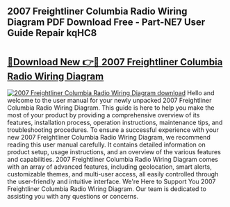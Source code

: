## 2007 Freightliner Columbia Radio Wiring Diagram PDF Download Free - Part-NE7 User Guide Repair kqHC8

# <h2><a href="http://dfjbs6i.blite.top/?on=2007+Freightliner+Columbia+Radio+Wiring+Diagram">🔗Download New 👉🔴 2007 Freightliner Columbia Radio Wiring Diagram</a></h2>

[![2007 Freightliner Columbia Radio Wiring Diagram download](https://i.imgur.com/lujVjoI.png)](http://dfjbs6i.blite.top/?on=2007+Freightliner+Columbia+Radio+Wiring+Diagram)
Hello and welcome to the user manual for your newly unpacked 2007 Freightliner Columbia Radio Wiring Diagram. This guide is here to help you make the most of your product by providing a comprehensive overview of its features, installation process, operation instructions, maintenance tips, and troubleshooting procedures. To ensure a successful experience with your new 2007 Freightliner Columbia Radio Wiring Diagram, we recommend reading this user manual carefully. It contains detailed information on product setup, usage instructions, and an overview of the various features and capabilities. 2007 Freightliner Columbia Radio Wiring Diagram comes with an array of advanced features, including geolocation, smart alerts, customizable themes, and multi-user access, all easily controlled through the user-friendly and intuitive interface. We're Here to Support You 2007 Freightliner Columbia Radio Wiring Diagram. Our team is dedicated to assisting you with any questions or concerns.
